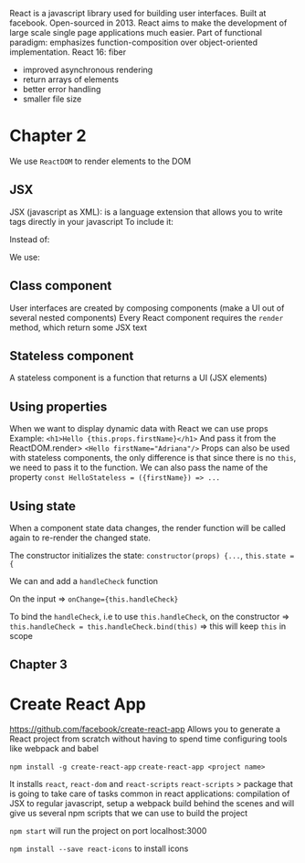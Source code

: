 React is a javascript library used for building user interfaces.
Built at facebook. Open-sourced in 2013.
React aims to make the development of large scale single page applications much
easier.
Part of functional paradigm: emphasizes function-composition over object-oriented
implementation.
React 16: fiber
- improved asynchronous rendering
- return arrays of elements
- better error handling
- smaller file size

# Chapter 2
We use `ReactDOM` to render elements to the DOM

## JSX
JSX (javascript as XML): is a language extension that allows you to write tags
directly in your javascript
To include it:
<!--
<script src="https://unpkg.com/babel-standalone@6.15.0/babel.min.js"></script>
AND
<script type="text/babel">
-->

Instead of:

<!-- ReactDOM.render(
    React.createElement('h1', null, 'Hello World'),
    document.getElementById('react-container')
) -->

We use:
<!-- ReactDOM.render(
    <h1>Hello World</h1>,
    document.getElementById('react-container')
) -->


## Class component
User interfaces are created by composing components (make a UI out of several nested components)
Every React component requires the `render` method, which return some JSX text

## Stateless component
A stateless component is a function that returns a UI (JSX elements)

## Using properties
When we want to display dynamic data with React we can use props
Example: `<h1>Hello {this.props.firstName}</h1>`
And pass it from the ReactDOM.render>
`<Hello firstName="Adriana"/>`
Props can also be used with stateless components, the only difference is that
since there is no `this`, we need to pass it to the function. We can also pass
the name of the property  `const HelloStateless = ({firstName}) => ...`

## Using state
When a component state data changes, the render function will be called again
to re-render the changed state.

The constructor initializes the state:
`constructor(props) {...`, `this.state = {`

We can and add a `handleCheck` function

On the input => `onChange={this.handleCheck}`

To bind the `handleCheck`, i.e to use `this.handleCheck`, on the constructor =>
`this.handleCheck = this.handleCheck.bind(this)` => this will keep `this` in scope

## Chapter 3
# Create React App
https://github.com/facebook/create-react-app
Allows you to generate a React project from scratch without having to spend time
configuring tools like webpack and babel

`npm install -g create-react-app`
`create-react-app <project name>`

It installs `react`, `react-dom` and `react-scripts`
`react-scripts` > package that is going to take care of tasks common in react applications:
compilation of JSX to regular javascript, setup a webpack build behind the scenes and will
give us several npm scripts that we can use to build the project

`npm start` will run the project on port localhost:3000

`npm install --save react-icons` to install icons
